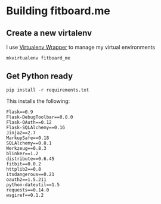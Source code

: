 
# Building fitboard.me

## Create a new virtalenv

I use [Virtualenv Wrapper](http://virtualenvwrapper.readthedocs.org/en/latest/command_ref.html) to manage my virtual environments

    mkvirtualenv fitboard_me

## Get Python ready

    pip install -r requirements.txt

This installs the following:

    Flask==0.9
    Flask-DebugToolbar==0.8.0
    Flask-OAuth==0.12
    Flask-SQLAlchemy==0.16
    Jinja2==2.7
    MarkupSafe==0.18
    SQLAlchemy==0.8.1
    Werkzeug==0.8.3
    blinker==1.2
    distribute==0.6.45
    fitbit==0.0.2
    httplib2==0.8
    itsdangerous==0.21
    oauth2==1.5.211
    python-dateutil==1.5
    requests==0.14.0
    wsgiref==0.1.2